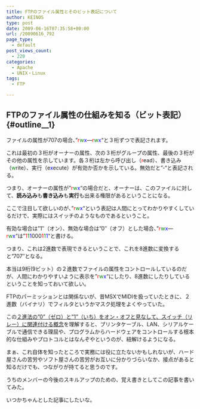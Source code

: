 ```yaml
---
title: FTPのファイル属性とそのビット表記について
author: KEINOS
type: post
date: 2009-06-16T07:35:58+00:00
url: /20090616_792
page_type:
  - default
post_views_count:
  - 220
categories:
  - Apache
  - UNIX・Linux
tags:
  - FTP

---
```

## FTPのファイル属性の仕組みを知る（ビット表記） {#outline__1}

<div class="section">
  <p>
    ファイルの属性が707の場合、&#8221;<font color="red">r</font><font color="green">w</font><font color="blue">x</font>&#8212;<font color="red">r</font><font color="green">w</font><font color="blue">x</font>&#8220;と３桁ずつで表記されます。
  </p>
  
  <p>
    これは最初の３桁がオーナーの属性、次の３桁がグループの属性、最後の３桁がその他の属性を示しています。各３桁は左から呼び出し（<font color="red">r</font>ead）、書き込み（<font color="green">w</font>rite）、実行（e<font color="blue">x</font>ecute）が有効か否かを示している。無効だと&#8221;-&#8220;と表記される。
  </p>
  
  <p>
    つまり、オーナーの属性が&#8221;<font color="red">r</font><font color="green">w</font><font color="blue">x</font>&#8220;の場合だと、オーナーは、このファイルに対して、<b>読み込み</b>も<b>書き込み</b>も<b>実行</b>も出来る権限があるということになる。
  </p>
  
  <p>
    ここで注目して欲しいのが、&#8221;<font color="red">r</font><font color="green">w</font><font color="blue">x</font>&#8220;という表記は人間にとってわかりやすくしているだけで、実際にはスイッチのようなものであるということ。
  </p>
  
  <p>
    有効な場合は&#8221;1&#8243;（オン）、無効な場合は&#8221;0&#8243;（オフ）とした場合、&#8221;<font color="red">r</font><font color="green">w</font><font color="blue">x</font>&#8212;<font color="red">r</font><font color="green">w</font><font color="blue">x</font>&#8220;は&#8221;<font color="red">1</font><font color="green">1</font><font color="blue">1</font>000<font color="red">1</font><font color="green">1</font><font color="blue">1</font>&#8220;と書ける。
  </p>
  
  <p>
    つまり、これは2進数で表現できるということで、これを8進数に変換すると&#8221;707&#8243;となる。
  </p>
  
  <p>
    本当は9桁(9ビット）の２進数でファイルの属性をコントロールしているのだが、人間にわかりやすいように表示を&#8221;<font color="red">r</font><font color="green">w</font><font color="blue">x</font>&#8220;にしたり、8進数にしたりしているということを知っておいて欲しい。
  </p>
  
  <p>
    FTPのパーミッションとは関係ないが、昔MSXでMIDIを扱っていたときに、２進数（バイナリ）でフィルタというかマスク処理をよくやっていた。
  </p>
  
  <p>
    この<a href="http://ja.wikipedia.org/wiki/%E3%82%AF%E3%83%AD%E3%83%BC%E3%83%89%E3%83%BB%E3%82%B7%E3%83%A3%E3%83%8E%E3%83%B3" target="_blank">２進法の”0”（ゼロ）と”1”（いち）をオン・オフと見なして、スイッチ（リレー）に関連付ける概念</a>を理解すると、プリンタケーブル、LAN、シリアルケーブルで通信できる理屈や、プログラムからハードウェアをコントロールする根本的な仕組みやプロトコルとはなんぞやというのが、紐解けるようになる。
  </p>
  
  <p>
    まぁ、これ自体を知ったところで実務には役に立たないかもしれないが、ハード屋さんの苦労やソフト屋さんの苦労がお互いに分かりづらいなか、接点があると知るだけでも、つながりが持てると思うのです。
  </p>
  
  <p>
    うちのメンバーの今後のスキルアップのための、覚え書きとしてこの記事を書いてみた。
  </p>
  
  <p>
    いつかちゃんとした記事にしたいな。
  </p>
</div>
